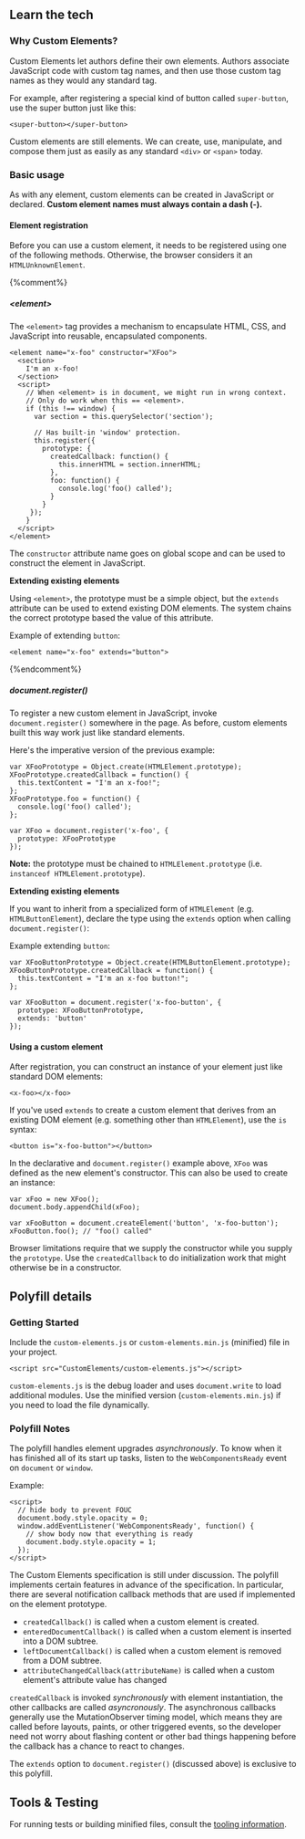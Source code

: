 ## Learn the tech

### Why Custom Elements?

Custom Elements let authors define their own elements. Authors associate JavaScript code with custom tag names, and then use those custom tag names as they would any standard tag.

For example, after registering a special kind of button called `super-button`, use the super button just like this:

    <super-button></super-button>

Custom elements are still elements. We can create, use, manipulate, and compose them just as easily as any standard `<div>` or `<span>` today.

### Basic usage

As with any element, custom elements can be created in JavaScript or declared.
**Custom element names must always contain a dash (-).**

#### Element registration

Before you can use a custom element, it needs to be registered using one of the following
methods. Otherwise, the browser considers it an <code>HTMLUnknownElement</code>.

{%comment%}
##### &lt;element&gt;

The `<element>` tag provides a mechanism to encapsulate HTML, CSS, and JavaScript into reusable, encapsulated components.

    <element name="x-foo" constructor="XFoo">
      <section>
        I'm an x-foo!
      </section>
      <script>
        // When <element> is in document, we might run in wrong context.
        // Only do work when this == <element>.
        if (this !== window) {
          var section = this.querySelector('section');

          // Has built-in 'window' protection.
          this.register({
            prototype: {
              createdCallback: function() {
                this.innerHTML = section.innerHTML;
              },
              foo: function() {
                console.log('foo() called');
              }
            }
         });
        }
      </script>
    </element>

The `constructor` attribute name goes on global scope and can be used to construct the element in JavaScript.

**Extending existing elements**

Using `<element>`, the prototype must be a simple object, but the `extends` attribute
can be used to extend existing DOM elements. The system chains the correct prototype
based the value of this attribute.
  
Example of extending `button`:

    <element name="x-foo" extends="button">
{%endcomment%}

##### document.register()

To register a new custom element in JavaScript, invoke `document.register()` somewhere in the page.
As before, custom elements built this way work just like standard elements.

Here's the imperative version of the previous example:

    var XFooPrototype = Object.create(HTMLElement.prototype);
    XFooPrototype.createdCallback = function() {
      this.textContent = "I'm an x-foo!";
    };
    XFooPrototype.foo = function() {
      console.log('foo() called');
    };

    var XFoo = document.register('x-foo', {
      prototype: XFooPrototype
    });

**Note:** the prototype must be chained to `HTMLElement.prototype` (i.e. `instanceof HTMLElement.prototype`).

**Extending existing elements**

If you want to inherit from a specialized form of `HTMLElement` (e.g. `HTMLButtonElement`),
declare the type using the `extends` option when calling `document.register()`:
  
Example extending `button`:
  
    var XFooButtonPrototype = Object.create(HTMLButtonElement.prototype);
    XFooButtonPrototype.createdCallback = function() {
      this.textContent = "I'm an x-foo button!";
    };

    var XFooButton = document.register('x-foo-button', {
      prototype: XFooButtonPrototype,
      extends: 'button'
    });

#### Using a custom element

After registration, you can construct an instance of your element just like
standard DOM elements:

    <x-foo></x-foo>

If you've used `extends` to create a custom element that derives from an existing DOM element
(e.g. something other than `HTMLElement`), use the `is` syntax:

    <button is="x-foo-button"></button>

In the declarative and `document.register()` example above, `XFoo` was defined as the new element's constructor.
This can also be used to create an instance:

    var xFoo = new XFoo();
    document.body.appendChild(xFoo);

    var xFooButton = document.createElement('button', 'x-foo-button');
    xFooButton.foo(); // "foo() called"

Browser limitations require that we supply the constructor while you supply the `prototype`.
Use the `createdCallback` to do initialization work that might otherwise be in a constructor.

## Polyfill details

### Getting Started

Include the `custom-elements.js` or `custom-elements.min.js` (minified) file in your project.

    <script src="CustomElements/custom-elements.js"></script>

`custom-elements.js` is the debug loader and uses `document.write` to load additional modules. 
Use the minified version (`custom-elements.min.js`) if you need to load the file dynamically.

### Polyfill Notes

The polyfill handles element upgrades _asynchronously_. To know when it has
finished all of its start up tasks, listen to the `WebComponentsReady` event on `document` or `window`.

Example:

    <script>
      // hide body to prevent FOUC
      document.body.style.opacity = 0;
      window.addEventListener('WebComponentsReady', function() {
        // show body now that everything is ready
        document.body.style.opacity = 1;
      });
    </script>

The Custom Elements specification is still under discussion. The polyfill implements certain features in advance of the specification. In particular, there are several notification callback methods that are used if implemented on the element prototype.

* `createdCallback()` is called when a custom element is created.
* `enteredDocumentCallback()` is called when a custom element is inserted into a DOM subtree.
* `leftDocumentCallback()` is called when a custom element is removed from a DOM subtree.
* `attributeChangedCallback(attributeName)` is called when a custom element's attribute value has changed

`createdCallback` is invoked _synchronously_ with element instantiation, the other callbacks are called _asyncronously_. The asynchronous callbacks generally use the MutationObserver timing model, which means they are called before layouts, paints, or other triggered events, so the developer need not worry about flashing content or other bad things happening before the callback has a chance to react to changes.

The `extends` option to `document.register()` (discussed above)  is exclusive to this polyfill.

## Tools & Testing

For running tests or building minified files, consult the [tooling information](http://polymer-project.org/tooling-strategy.html).

